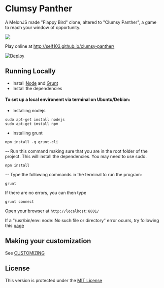 Clumsy Panther
===========

A MelonJS made "Flappy Bird" clone, altered to "Clumsy Panther", a game to reach your window of opportunity.

![](http://i.imgur.com/CXWtHlI.png?1)

Play online at http://self103.github.io/clumsy-panther/

[![Deploy](https://www.herokucdn.com/deploy/button.png)](https://heroku.com/deploy)

## Running Locally

- Install [Node](http://nodejs.org/download/) and [Grunt](http://gruntjs.com/)
- Install the dependencies

#### To set up a local environemt via terminal on Ubuntu/Debian:
- Installing nodejs
```
sudo apt-get install nodejs
sudo apt-get install npm
```
- Installing grunt
```
npm install -g grunt-cli
```
-- Run this command making sure that you are in the root folder of the project. This will install the dependencies. You may need to use sudo.
```
npm install
```
-- Type the following commands in the terminal to run the program:
```
grunt 
```
If there are no errors, you can  then type 

```
grunt connect

```
Open your browser at `http://localhost:8001/`

If a "/usr/bin/env: node: No such file or directory" error ocurrs, try following this [page](http://stackoverflow.com/questions/26320901/cannot-install-nodejs-usr-bin-env-node-no-such-file-or-directory)

## Making your customization

See [CUSTOMIZING](https://github.com/self103/clumsy-panther/blob/gh-pages/CUSTOMIZING.md)

## License

This version is protected under the [MIT License](https://github.com/self103/clumsy-panther/blob/gh-pages/LICENSE)

